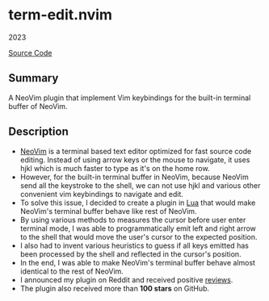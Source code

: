 # term-edit.nvim
2023

[Source Code](https://github.com/chomosuke/term-edit.nvim)

## Summary
A NeoVim plugin that implement Vim keybindings for the built-in terminal buffer of NeoVim.

## Description
- [NeoVim](https://neovim.io/) is a terminal based text editor optimized for fast source code editing. Instead of using arrow keys or the mouse to navigate, it uses hjkl which is much faster to type as it's on the home row.
- However, for the built-in terminal buffer in NeoVim, because NeoVim send all the keystroke to the shell, we can not use hjkl and various other convenient vim keybindings to navigate and edit.
- To solve this issue, I decided to create a plugin in [Lua](../skills/lua.md) that would make NeoVim's terminal buffer behave like rest of NeoVim.
- By using various methods to measures the cursor before user enter terminal mode, I was able to programmatically emit left and right arrow to the shell that would move the user's cursor to the expected position.
- I also had to invent various heuristics to guess if all keys emitted has been processed by the shell and reflected in the cursor's position.
- In the end, I was able to make NeoVim's terminal buffer behave almost identical to the rest of NeoVim.
- I announced my plugin on Reddit and received positive [reviews](https://www.reddit.com/r/neovim/comments/10h01dw/termeditnvim_making_vim_key_bindings_work_in/).
- The plugin also received more than **100 stars** on GitHub.
